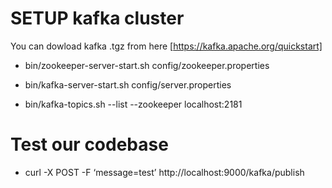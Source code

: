 # SETUP kafka cluster
You can dowload kafka .tgz from here [https://kafka.apache.org/quickstart] 
 
- bin/zookeeper-server-start.sh config/zookeeper.properties

- bin/kafka-server-start.sh config/server.properties

- bin/kafka-topics.sh --list --zookeeper localhost:2181


# Test our codebase

- curl -X POST -F ‘message=test’ http://localhost:9000/kafka/publish
